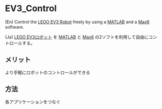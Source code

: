 # EV3_Control

(En) Control the [LEGO EV3 Robot](http://education.lego.com/ja-jp/preschool-and-school/secondary/mindstorms-education-ev3) freely by using a [MATLAB](http://www.mathworks.co.jp/products/matlab/?refresh=true) and a [Max6](http://www.mi7.co.jp/products/cycling74/) software.

(Ja) [LEGO EV3ロボット](http://education.lego.com/ja-jp/preschool-and-school/secondary/mindstorms-education-ev3) を [MATLAB](http://www.mathworks.co.jp/products/matlab/?refresh=true) と [Max6](http://www.mi7.co.jp/products/cycling74/)
 の2ソフトを利用して自由にコントロールする。

## メリット
より手軽にロボットのコントロールができる


## 方法
各アプリケーションをつなぐ
